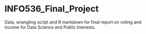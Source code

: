 # INFO536_Final_Project
Data, wrangling script and R markdown for final report on voting and income for Data Science and Public Interests. 
